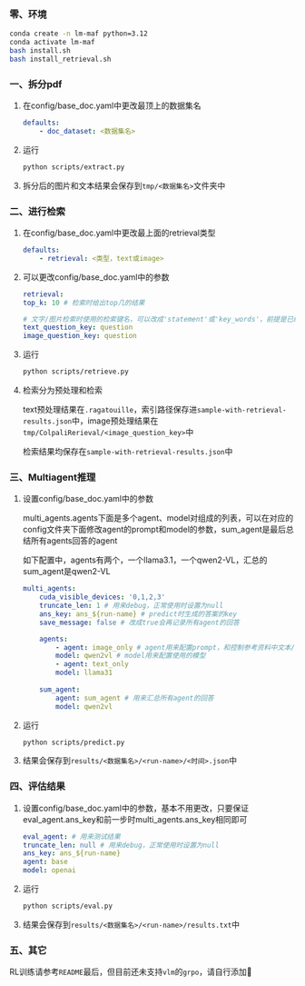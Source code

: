 ### 零、环境
```bash
conda create -n lm-maf python=3.12
conda activate lm-maf
bash install.sh
bash install_retrieval.sh
```

### 一、拆分pdf
1. 在config/base_doc.yaml中更改最顶上的数据集名
    ```yaml
    defaults:
        - doc_dataset: <数据集名>
    ```
    
2. 运行
    ```bash
    python scripts/extract.py
    ```

3. 拆分后的图片和文本结果会保存到`tmp/<数据集名>`文件夹中

### 二、进行检索

1. 在config/base_doc.yaml中更改最上面的retrieval类型
    ```yaml
    defaults:
        - retrieval: <类型，text或image>
    ```

2. 可以更改config/base_doc.yaml中的参数
    ```yaml
    retrieval:
    top_k: 10 # 检索时给出top几的结果

    # 文字/图片检索时使用的检索键名，可以改成'statement'或'key_words'，前提是已经在第二步生成对应的新的检索query
    text_question_key: question
    image_question_key: question
    ```

3. 运行
    ```bash
    python scripts/retrieve.py
    ```

4. 检索分为预处理和检索

    text预处理结果在`.ragatouille`，索引路径保存进`sample-with-retrieval-results.json`中，image预处理结果在`tmp/ColpaliRerieval/<image_question_key>`中

    检索结果均保存在`sample-with-retrieval-results.json`中

### 三、Multiagent推理

1. 设置config/base_doc.yaml中的参数

    multi_agents.agents下面是多个agent、model对组成的列表，可以在对应的config文件夹下面修改agent的prompt和model的参数，sum_agent是最后总结所有agents回答的agent

    如下配置中，agents有两个，一个llama3.1，一个qwen2-VL，汇总的sum_agent是qwen2-VL

    ```yaml
    multi_agents:
        cuda_visible_devices: '0,1,2,3'
        truncate_len: 1 # 用来debug，正常使用时设置为null
        ans_key: ans_${run-name} # predict时生成的答案的key
        save_message: false # 改成true会再记录所有agent的回答

        agents:
            - agent: image_only # agent用来配置prompt，和控制参考资料中文本/图片的使用
            model: qwen2vl # model用来配置使用的模型
            - agent: text_only
            model: llama31
        
        sum_agent:
            agent: sum_agent # 用来汇总所有agent的回答
            model: qwen2vl
    ```

2. 运行
    ```bash
    python scripts/predict.py
    ```

3. 结果会保存到`results/<数据集名>/<run-name>/<时间>.json`中

### 四、评估结果
1. 设置config/base_doc.yaml中的参数，基本不用更改，只要保证eval_agent.ans_key和前一步时multi_agents.ans_key相同即可
    ```yaml
    eval_agent: # 用来测试结果
    truncate_len: null # 用来debug，正常使用时设置为null
    ans_key: ans_${run-name}
    agent: base
    model: openai
    ```

2. 运行
    ```bash
    python scripts/eval.py
    ```

3. 结果会保存到`results/<数据集名>/<run-name>/results.txt`中

### 五、其它

RL训练请参考`README`最后，但目前还未支持`vlm`的`grpo`，请自行添加🥹
